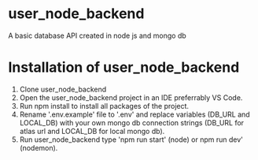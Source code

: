 # user_node_backend
A basic database API created in node js and mongo db

# Installation of user_node_backend
1. Clone user_node_backend
2. Open the user_node_backend project in an IDE preferrably VS Code.
3. Run npm install to install all packages of the project.
4. Rename '.env.example' file to '.env' and replace variables (DB_URL and LOCAL_DB)
with your own mongo db connection strings (DB_URL for atlas url and LOCAL_DB for local mongo db).
5. Run user_node_backend type 'npm run start' (node) or npm run dev' (nodemon).
